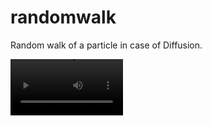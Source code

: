 # randomwalk
Random walk of a particle in case of Diffusion. 


<video src='randomwalk1.mp4' width=180/>
